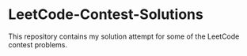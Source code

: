 # LeetCode-Contest-Solutions
This repository contains my solution attempt for some of the LeetCode contest problems.
